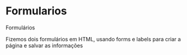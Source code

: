 # Formularios
Formulários

Fizemos dois formulários em HTML, usando forms e labels para criar a página e salvar as informações
